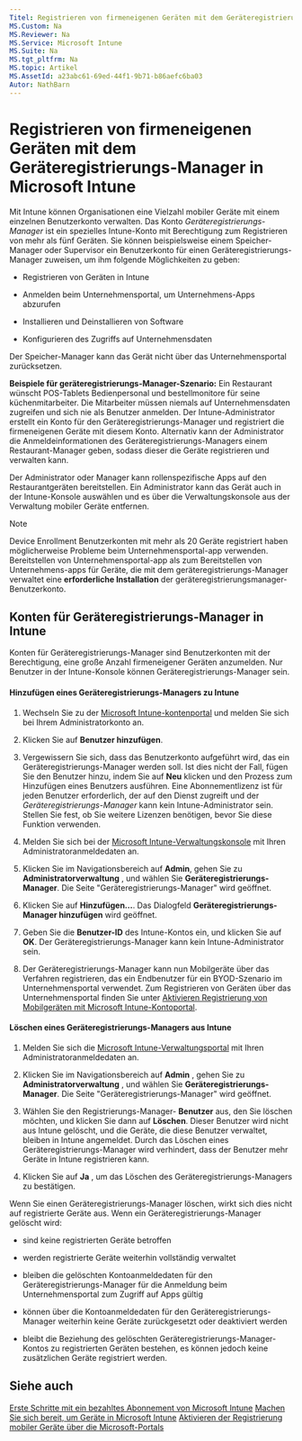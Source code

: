 ```yaml
---
Titel: Registrieren von firmeneigenen Geräten mit dem Geräteregistrierungs-Manager in Microsoft Intune
MS.Custom: Na
MS.Reviewer: Na
MS.Service: Microsoft Intune
MS.Suite: Na
MS.tgt_pltfrm: Na
MS.topic: Artikel
MS.AssetId: a23abc61-69ed-44f1-9b71-b86aefc6ba03
Autor: NathBarn
---
```

# Registrieren von firmeneigenen Geräten mit dem Geräteregistrierungs-Manager in Microsoft Intune
Mit Intune können Organisationen eine Vielzahl mobiler Geräte mit einem einzelnen Benutzerkonto verwalten. Das Konto *Geräteregistrierungs-Manager* ist ein spezielles Intune-Konto mit Berechtigung zum Registrieren von mehr als fünf Geräten. Sie können beispielsweise einem Speicher-Manager oder Supervisor ein Benutzerkonto für einen Geräteregistrierungs-Manager zuweisen, um ihm folgende Möglichkeiten zu geben:

-   Registrieren von Geräten in Intune

-   Anmelden beim Unternehmensportal, um Unternehmens-Apps abzurufen

-   Installieren und Deinstallieren von Software

-   Konfigurieren des Zugriffs auf Unternehmensdaten

Der Speicher-Manager kann das Gerät nicht über das Unternehmensportal zurücksetzen.

**Beispiele für geräteregistrierungs-Manager-Szenario:**
Ein Restaurant wünscht POS-Tablets Bedienpersonal und bestellmonitore für seine küchenmitarbeiter. Die Mitarbeiter müssen niemals auf Unternehmensdaten zugreifen und sich nie als Benutzer anmelden. Der Intune-Administrator erstellt ein Konto für den Geräteregistrierungs-Manager und registriert die firmeneigenen Geräte mit diesem Konto. Alternativ kann der Administrator die Anmeldeinformationen des Geräteregistrierungs-Managers einem Restaurant-Manager geben, sodass dieser die Geräte registrieren und verwalten kann.

Der Administrator oder Manager kann rollenspezifische Apps auf den Restaurantgeräten bereitstellen. Ein Administrator kann das Gerät auch in der Intune-Konsole auswählen und es über die Verwaltungskonsole aus der Verwaltung mobiler Geräte entfernen.

> [!NOTE]
> Device Enrollment Benutzerkonten mit mehr als 20 Geräte registriert haben möglicherweise Probleme beim Unternehmensportal-app verwenden. Bereitstellen von Unternehmensportal-app als zum Bereitstellen von Unternehmens-apps für Geräte, die mit dem geräteregistrierungs-Manager verwaltet eine **erforderliche Installation** der geräteregistrierungsmanager-Benutzerkonto.

## Konten für Geräteregistrierungs-Manager in Intune
Konten für Geräteregistrierungs-Manager sind Benutzerkonten mit der Berechtigung, eine große Anzahl firmeneigener Geräten anzumelden. Nur Benutzer in der Intune-Konsole können Geräteregistrierungs-Manager sein.

#### Hinzufügen eines Geräteregistrierungs-Managers zu Intune

1.  Wechseln Sie zu der [Microsoft Intune-kontenportal](http://go.microsoft.com/fwlink/?LinkId=698854) und melden Sie sich bei Ihrem Administratorkonto an.

2.  Klicken Sie auf **Benutzer hinzufügen**.

3.  Vergewissern Sie sich, dass das Benutzerkonto aufgeführt wird, das ein Geräteregistrierungs-Manager werden soll. Ist dies nicht der Fall, fügen Sie den Benutzer hinzu, indem Sie auf **Neu** klicken und den Prozess zum Hinzufügen eines Benutzers ausführen. Eine Abonnementlizenz ist für jeden Benutzer erforderlich, der auf den Dienst zugreift und der *Geräteregistrierungs-Manager* kann kein Intune-Administrator sein. Stellen Sie fest, ob Sie weitere Lizenzen benötigen, bevor Sie diese Funktion verwenden.

4.  Melden Sie sich bei der [Microsoft Intune-Verwaltungskonsole](http://manage.microsoft.com) mit Ihren Administratoranmeldedaten an.

5.  Klicken Sie im Navigationsbereich auf **Admin**, gehen Sie zu **Administratorverwaltung** , und wählen Sie **Geräteregistrierungs-Manager**. Die Seite "Geräteregistrierungs-Manager" wird geöffnet.

6.  Klicken Sie auf **Hinzufügen…**. Das Dialogfeld **Geräteregistrierungs-Manager hinzufügen** wird geöffnet.

7.  Geben Sie die **Benutzer-ID** des Intune-Kontos ein, und klicken Sie auf **OK**. Der Geräteregistrierungs-Manager kann kein Intune-Administrator sein.

8.  Der Geräteregistrierungs-Manager kann nun Mobilgeräte über das Verfahren registrieren, das ein Endbenutzer für ein BYOD-Szenario im Unternehmensportal verwendet. Zum Registrieren von Geräten über das Unternehmensportal finden Sie unter [Aktivieren Registrierung von Mobilgeräten mit Microsoft Intune-Kontoportal](enable-mobile-device-enrollment-with-the-microsoft-intune-account-portal.md).

#### Löschen eines Geräteregistrierungs-Managers aus Intune

1.  Melden Sie sich die [Microsoft Intune-Verwaltungsportal](http://manage.microsoft.com) mit Ihren Administratoranmeldedaten an.

2.  Klicken Sie im Navigationsbereich auf **Admin** , gehen Sie zu **Administratorverwaltung** , und wählen Sie **Geräteregistrierungs-Manager**. Die Seite "Geräteregistrierungs-Manager" wird geöffnet.

3.  Wählen Sie den Registrierungs-Manager- **Benutzer** aus, den Sie löschen möchten, und klicken Sie dann auf **Löschen**. Dieser Benutzer wird nicht aus Intune gelöscht, und die Geräte, die diese Benutzer verwaltet, bleiben in Intune angemeldet. Durch das Löschen eines Geräteregistrierungs-Manager wird verhindert, dass der Benutzer mehr Geräte in Intune registrieren kann.

4.  Klicken Sie auf **Ja** , um das Löschen des Geräteregistrierungs-Managers zu bestätigen.

Wenn Sie einen Geräteregistrierungs-Manager löschen, wirkt sich dies nicht auf registrierte Geräte aus. Wenn ein Geräteregistrierungs-Manager gelöscht wird:

-   sind keine registrierten Geräte betroffen

-   werden registrierte Geräte weiterhin vollständig verwaltet

-   bleiben die gelöschten Kontoanmeldedaten für den Geräteregistrierungs-Manager für die Anmeldung beim Unternehmensportal zum Zugriff auf Apps gültig

-   können über die Kontoanmeldedaten für den Geräteregistrierungs-Manager weiterhin keine Geräte zurückgesetzt oder deaktiviert werden

-   bleibt die Beziehung des gelöschten Geräteregistrierungs-Manager-Kontos zu registrierten Geräten bestehen, es können jedoch keine zusätzlichen Geräte registriert werden.

## Siehe auch
[Erste Schritte mit ein bezahltes Abonnement von Microsoft Intune](get-started-with-a-paid-subscription-to-microsoft-intune.md)
[Machen Sie sich bereit, um Geräte in Microsoft Intune](get-ready-to-enroll-devices-in-microsoft-intune.md)
[Aktivieren der Registrierung mobiler Geräte über die Microsoft-Portals](enable-mobile-device-enrollment-with-the-microsoft-intune-account-portal.md)



<!--HONumber=Mar16_HO1-->


